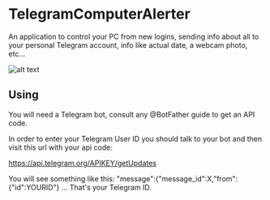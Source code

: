 # TelegramComputerAlerter
An application to control your PC from new logins, sending info about all to your personal Telegram account, info like actual date, a webcam photo, etc...


![alt text](https://i.gyazo.com/ccc692f377cf50e977545393d09c1eca.png)

## Using

You will need a Telegram bot, consult any @BotFather guide to get an API code.

In order to enter your Telegram User ID you should talk to your bot and then visit this url with your api code:

https://api.telegram.org/APIKEY/getUpdates

You will see something like this: "message":{"message_id":X,"from":{"id":YOURID"} ... That's your Telegram ID.
